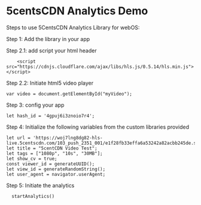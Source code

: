# 5centsCDN Analytics Demo

Steps to use 5CentsCDN Analytics Library for webOS:

Step 1: Add the library in your app

Step 2.1: add script  your html header
```
    <script src="https://cdnjs.cloudflare.com/ajax/libs/hls.js/0.5.14/hls.min.js"></script>
```

Step 2.2: Initiate html5 video player
```
var video = document.getElementById("myVideo");
```

Step 3: config your app
```
let hash_id = '4gpuj6i3znoio7r4';
```


Step 4: Initialize the following variables from the custom libraries provided
```
let url = 'https://woj7lng8dg82-hls-live.5centscdn.com/103_push_2351_001/e1f28fb33effa6a53242a82acbb245de.sdp/playlist.m3u8';
let title = "5centCDN Video Test";
let tags = ["1080p", "10s", "30MB"];
let show_cv = true;
const viewer_id = generateUUID();
let view_id = generateRandomString();
let user_agent = navigator.userAgent;
```
Step 5: Initiate the analytics 
```
  startAnalytics()
```
